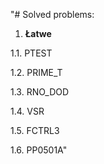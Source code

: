 "# Solved problems: 
1. **Łatwe**

1.1. PTEST

1.2. PRIME_T

1.3. RNO_DOD

1.4. VSR

1.5. FCTRL3

1.6. PP0501A" 
